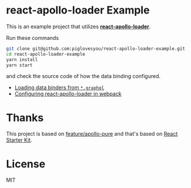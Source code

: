 # react-apollo-loader Example

This is an example project that utilizes **[react-apollo-loader](https://github.com/piglovesyou/react-apollo-loader#readme)**.

Run these commands

```bash
git clone git@github.com:piglovesyou/react-apollo-loader-example.git
cd react-apollo-loader-example
yarn install
yarn start
```

and check the source code of how the data binding configured.

* [Loading data binders from `*.graphql`](https://github.com/piglovesyou/react-apollo-loader-example/blob/master/src/routes/home/Home.tsx#L13)
* [Configuring react-apollo-loader in webpack](https://github.com/piglovesyou/react-apollo-loader-example/blob/master/tools/webpack.config.ts#L118-L134) 

# Thanks

This project is based on [feature/apollo-pure](https://github.com/kriasoft/react-starter-kit/tree/feature/apollo-pure) and
that's based on [React Starter Kit](https://github.com/kriasoft/react-starter-kit).

# License

MIT
